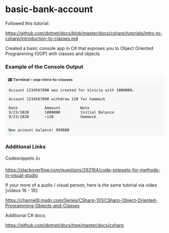 # basic-bank-account

Followed this tutorial:

https://github.com/dotnet/docs/blob/master/docs/csharp/tutorials/intro-to-csharp/introduction-to-classes.md

Created a basic console app in C# that exposes you to Object Oriented Programming (OOP) with classes and objects

### Example of the Console Output

![Console Output](https://github.com/bgwest/basic-bank-account/blob/master/console-output-example.png?raw=true)

### Additional Links

Codesnippets 👍

https://stackoverflow.com/questions/292164/code-snippets-for-methods-in-visual-studio

If your more of a audio / visual person, here is the same tutorial via video [videos 16 - 19]:

https://channel9.msdn.com/Series/CSharp-101/CSharp-Object-Oriented-Programming-Objects-and-Classes

Additional C# docs:

https://github.com/dotnet/docs/tree/master/docs/csharp

